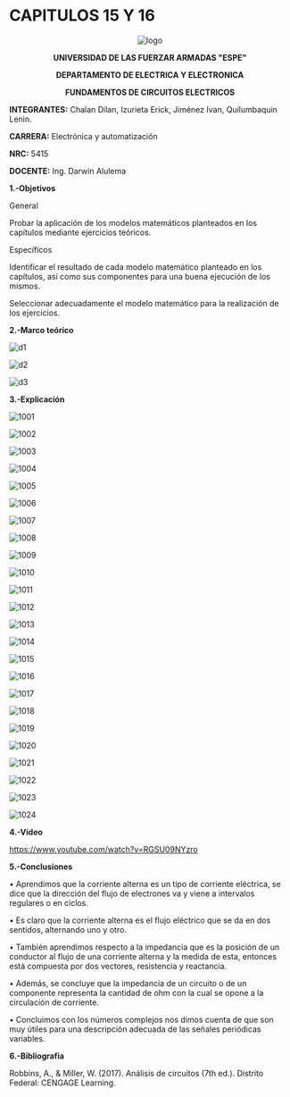 # CAPITULOS 15 Y 16
<div align="center">
  
![logo](https://user-images.githubusercontent.com/75336529/131935480-02d2457c-ca98-4251-b61f-f530a840df6f.png)
  
  **UNIVERSIDAD DE LAS FUERZAR ARMADAS "ESPE"**
  
  **DEPARTAMENTO DE ELECTRICA Y ELECTRONICA**
  
  **FUNDAMENTOS DE CIRCUITOS ELECTRICOS**
  
</div>

**INTEGRANTES:** 
 Chalan Dilan, Izurieta Erick, Jiménez Ivan, Quilumbaquin Lenin.

**CARRERA:**
 Electrónica y automatización

**NRC:**
 5415

**DOCENTE:**
Ing. Darwin Alulema

**1.-Objetivos**

General

Probar la aplicación de los modelos matemáticos planteados en los capítulos mediante ejercicios teóricos.

Específicos

Identificar el resultado de cada modelo matemático planteado en los capítulos, así como sus componentes para una buena ejecución de los mismos.

Seleccionar adecuadamente el modelo matemático para la realización de los ejercicios.

**2.-Marco teórico**

![d1](https://user-images.githubusercontent.com/75336529/131951256-44d72364-5856-4f65-a673-508aecc3470a.jpeg)

![d2](https://user-images.githubusercontent.com/75336529/131951263-1756a8be-75f4-4a42-89e6-e767b133e6a3.jpeg)

![d3](https://user-images.githubusercontent.com/75336529/131951271-78aea507-8e0b-45d6-8e08-c8e6e8dfd131.jpeg)

**3.-Explicación**

![1001](https://user-images.githubusercontent.com/75336529/131951280-ab1f85a0-6af0-4e4d-9db0-205732d2aaf1.jpg)

![1002](https://user-images.githubusercontent.com/75336529/131951315-3e968011-ec9f-45ee-bea0-80fde2972b0d.jpg)

![1003](https://user-images.githubusercontent.com/75336529/131951331-d9fb778b-9d4e-435a-9afc-f408dbdc3114.jpg)

![1004](https://user-images.githubusercontent.com/75336529/131951349-5776e6cf-a13e-4e6e-9a8c-1a5099256fd2.jpg)

![1005](https://user-images.githubusercontent.com/75336529/131951385-95c1b637-46d1-4366-bfe0-6850e779bf24.jpg)

![1006](https://user-images.githubusercontent.com/75336529/131951407-2878596e-94bb-402b-b256-c7646fd93ef3.jpg)

![1007](https://user-images.githubusercontent.com/75336529/131951442-2d5fd179-fb08-4c9b-bf08-3623cd03d77d.jpg)

![1008](https://user-images.githubusercontent.com/75336529/131951483-28226e05-b562-4862-a24d-6e859ed0431e.jpg)

![1009](https://user-images.githubusercontent.com/75336529/131951523-5459ff8f-5103-4b0b-969b-8ae9eea7dbe1.jpg)

![1010](https://user-images.githubusercontent.com/75336529/131951558-46d27ff2-bf82-4ebd-8883-e6803e33011a.jpg)

![1011](https://user-images.githubusercontent.com/75336529/131951580-39ef1070-3772-4d11-9688-4ebc75e36553.jpg)

![1012](https://user-images.githubusercontent.com/75336529/131951611-20b2165f-7799-45ae-83ec-81ba30cc9084.jpg)

![1013](https://user-images.githubusercontent.com/75336529/131951642-ad75c2f4-4679-45f4-af85-e04f58913f75.jpg)

![1014](https://user-images.githubusercontent.com/75336529/131951663-70290600-80b9-4939-9be0-43dec22595be.jpg)

![1015](https://user-images.githubusercontent.com/75336529/131951684-0b53c4eb-8687-42d8-bf1f-90ade6409b40.jpg)

![1016](https://user-images.githubusercontent.com/75336529/131951715-cbf4db0f-e8c2-4f38-bcdc-8fcb2003d319.jpg)

![1017](https://user-images.githubusercontent.com/75336529/131951743-f261ed0f-f86a-4d71-82df-79a2d5636182.jpg)

![1018](https://user-images.githubusercontent.com/75336529/131951777-e4a3dc64-fb07-4362-865f-c4521020bb4c.jpg)

![1019](https://user-images.githubusercontent.com/75336529/131951798-542e9f30-a0ee-456d-b9f4-58c1ff1e4aa7.jpg)

![1020](https://user-images.githubusercontent.com/75336529/131951826-11ce5f22-fc2a-45bd-96f2-696de4c8bd17.jpg)

![1021](https://user-images.githubusercontent.com/75336529/131951840-f0416d21-6f58-4df7-93e6-91958af62021.jpg)

![1022](https://user-images.githubusercontent.com/75336529/131951857-1e82b843-4e59-4bbf-b3c2-c9dbd19ce6e0.jpg)

![1023](https://user-images.githubusercontent.com/75336529/131953983-da1e8bfb-168d-4e69-b293-347b791097a8.jpg)

![1024](https://user-images.githubusercontent.com/75336529/131954037-d6f8bf7d-b9ed-4b08-ad62-e2e558bc6d42.jpg)

**4.-Video**

https://www.youtube.com/watch?v=RGSU09NYzro

**5.-Conclusiones**

•	Aprendimos que la corriente alterna es un tipo de corriente eléctrica, se dice que la dirección del flujo de electrones va y viene a intervalos regulares o en ciclos.

•	Es claro que la corriente alterna es el flujo eléctrico que se da en dos sentidos, alternando uno y otro.

•	También aprendimos respecto a la impedancia que es la posición de un conductor al flujo de una corriente alterna y la medida de esta, entonces está compuesta por dos vectores, resistencia y reactancia.

•	Además, se concluye que la impedancia de un circuito o de un componente representa la cantidad de ohm con la cual se opone a la circulación de corriente.

•	Concluimos con los números complejos nos dimos cuenta de que son muy útiles para una descripción adecuada de las señales periódicas variables.

**6.-Bibliografia**

Robbins, A., & Miller, W. (2017). Análisis de circuitos (7th ed.). Distrito Federal: CENGAGE Learning.
